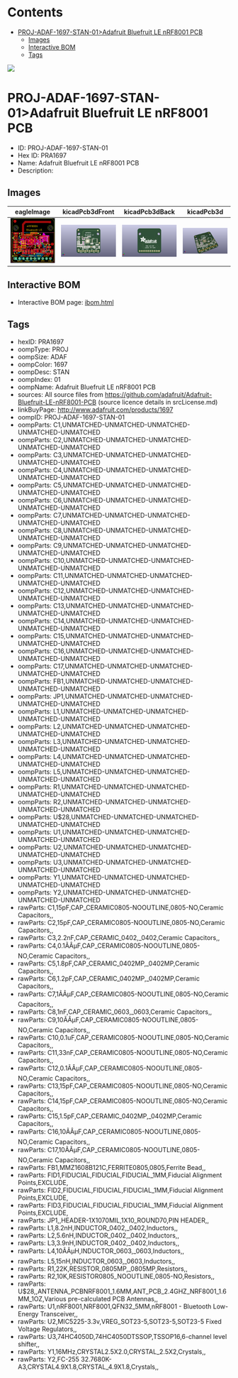 



Contents
========

* [PROJ-ADAF-1697-STAN-01>Adafruit Bluefruit LE nRF8001 PCB](#proj-adaf-1697-stan-01adafruit-bluefruit-le-nrf8001-pcb)
	* [Images](#images)
	* [Interactive BOM](#interactive-bom)
	* [Tags](#tags)
  
![][im]
# PROJ-ADAF-1697-STAN-01>Adafruit Bluefruit LE nRF8001 PCB

- ID: PROJ-ADAF-1697-STAN-01
- Hex ID: PRA1697
- Name: Adafruit Bluefruit LE nRF8001 PCB
- Description: 

## Images
  
  

|eagleImage|kicadPcb3dFront|kicadPcb3dBack|kicadPcb3d|
| :---: | :---: | :---: | :---: |
|[![eagleImage](eagleImage_140.png)](eagleImage_.png)|[![kicadPcb3dFront](kicadPcb3dFront_140.png)](kicadPcb3dFront_.png)|[![kicadPcb3dBack](kicadPcb3dBack_140.png)](kicadPcb3dBack_.png)|[![kicadPcb3d](kicadPcb3d_140.png)](kicadPcb3d_.png)|

## Interactive BOM

- Interactive BOM page: [ibom.html](kicad/bom/ibom.html)

## Tags

- hexID: PRA1697
- oompType: PROJ
- oompSize: ADAF
- oompColor: 1697
- oompDesc: STAN
- oompIndex: 01
- oompName: Adafruit Bluefruit LE nRF8001 PCB
- sources: All source files from https://github.com/adafruit/Adafruit-Bluefruit-LE-nRF8001-PCB (source licence details in srcLicense.md)
- linkBuyPage: http://www.adafruit.com/products/1697
- oompID: PROJ-ADAF-1697-STAN-01
- oompParts: C1,UNMATCHED-UNMATCHED-UNMATCHED-UNMATCHED-UNMATCHED
- oompParts: C2,UNMATCHED-UNMATCHED-UNMATCHED-UNMATCHED-UNMATCHED
- oompParts: C3,UNMATCHED-UNMATCHED-UNMATCHED-UNMATCHED-UNMATCHED
- oompParts: C4,UNMATCHED-UNMATCHED-UNMATCHED-UNMATCHED-UNMATCHED
- oompParts: C5,UNMATCHED-UNMATCHED-UNMATCHED-UNMATCHED-UNMATCHED
- oompParts: C6,UNMATCHED-UNMATCHED-UNMATCHED-UNMATCHED-UNMATCHED
- oompParts: C7,UNMATCHED-UNMATCHED-UNMATCHED-UNMATCHED-UNMATCHED
- oompParts: C8,UNMATCHED-UNMATCHED-UNMATCHED-UNMATCHED-UNMATCHED
- oompParts: C9,UNMATCHED-UNMATCHED-UNMATCHED-UNMATCHED-UNMATCHED
- oompParts: C10,UNMATCHED-UNMATCHED-UNMATCHED-UNMATCHED-UNMATCHED
- oompParts: C11,UNMATCHED-UNMATCHED-UNMATCHED-UNMATCHED-UNMATCHED
- oompParts: C12,UNMATCHED-UNMATCHED-UNMATCHED-UNMATCHED-UNMATCHED
- oompParts: C13,UNMATCHED-UNMATCHED-UNMATCHED-UNMATCHED-UNMATCHED
- oompParts: C14,UNMATCHED-UNMATCHED-UNMATCHED-UNMATCHED-UNMATCHED
- oompParts: C15,UNMATCHED-UNMATCHED-UNMATCHED-UNMATCHED-UNMATCHED
- oompParts: C16,UNMATCHED-UNMATCHED-UNMATCHED-UNMATCHED-UNMATCHED
- oompParts: C17,UNMATCHED-UNMATCHED-UNMATCHED-UNMATCHED-UNMATCHED
- oompParts: FB1,UNMATCHED-UNMATCHED-UNMATCHED-UNMATCHED-UNMATCHED
- oompParts: JP1,UNMATCHED-UNMATCHED-UNMATCHED-UNMATCHED-UNMATCHED
- oompParts: L1,UNMATCHED-UNMATCHED-UNMATCHED-UNMATCHED-UNMATCHED
- oompParts: L2,UNMATCHED-UNMATCHED-UNMATCHED-UNMATCHED-UNMATCHED
- oompParts: L3,UNMATCHED-UNMATCHED-UNMATCHED-UNMATCHED-UNMATCHED
- oompParts: L4,UNMATCHED-UNMATCHED-UNMATCHED-UNMATCHED-UNMATCHED
- oompParts: L5,UNMATCHED-UNMATCHED-UNMATCHED-UNMATCHED-UNMATCHED
- oompParts: R1,UNMATCHED-UNMATCHED-UNMATCHED-UNMATCHED-UNMATCHED
- oompParts: R2,UNMATCHED-UNMATCHED-UNMATCHED-UNMATCHED-UNMATCHED
- oompParts: U$28,UNMATCHED-UNMATCHED-UNMATCHED-UNMATCHED-UNMATCHED
- oompParts: U1,UNMATCHED-UNMATCHED-UNMATCHED-UNMATCHED-UNMATCHED
- oompParts: U2,UNMATCHED-UNMATCHED-UNMATCHED-UNMATCHED-UNMATCHED
- oompParts: U3,UNMATCHED-UNMATCHED-UNMATCHED-UNMATCHED-UNMATCHED
- oompParts: Y1,UNMATCHED-UNMATCHED-UNMATCHED-UNMATCHED-UNMATCHED
- oompParts: Y2,UNMATCHED-UNMATCHED-UNMATCHED-UNMATCHED-UNMATCHED
- rawParts: C1,15pF,CAP_CERAMIC0805-NOOUTLINE,0805-NO,Ceramic Capacitors,,
- rawParts: C2,15pF,CAP_CERAMIC0805-NOOUTLINE,0805-NO,Ceramic Capacitors,,
- rawParts: C3,2.2nF,CAP_CERAMIC_0402,_0402,Ceramic Capacitors,,
- rawParts: C4,0.1ÃÂµF,CAP_CERAMIC0805-NOOUTLINE,0805-NO,Ceramic Capacitors,,
- rawParts: C5,1.8pF,CAP_CERAMIC_0402MP,_0402MP,Ceramic Capacitors,,
- rawParts: C6,1.2pF,CAP_CERAMIC_0402MP,_0402MP,Ceramic Capacitors,,
- rawParts: C7,1ÃÂµF,CAP_CERAMIC0805-NOOUTLINE,0805-NO,Ceramic Capacitors,,
- rawParts: C8,1nF,CAP_CERAMIC_0603,_0603,Ceramic Capacitors,,
- rawParts: C9,10ÃÂµF,CAP_CERAMIC0805-NOOUTLINE,0805-NO,Ceramic Capacitors,,
- rawParts: C10,0.1uF,CAP_CERAMIC0805-NOOUTLINE,0805-NO,Ceramic Capacitors,,
- rawParts: C11,33nF,CAP_CERAMIC0805-NOOUTLINE,0805-NO,Ceramic Capacitors,,
- rawParts: C12,0.1ÃÂµF,CAP_CERAMIC0805-NOOUTLINE,0805-NO,Ceramic Capacitors,,
- rawParts: C13,15pF,CAP_CERAMIC0805-NOOUTLINE,0805-NO,Ceramic Capacitors,,
- rawParts: C14,15pF,CAP_CERAMIC0805-NOOUTLINE,0805-NO,Ceramic Capacitors,,
- rawParts: C15,1.5pF,CAP_CERAMIC_0402MP,_0402MP,Ceramic Capacitors,,
- rawParts: C16,10ÃÂµF,CAP_CERAMIC0805-NOOUTLINE,0805-NO,Ceramic Capacitors,,
- rawParts: C17,10ÃÂµF,CAP_CERAMIC0805-NOOUTLINE,0805-NO,Ceramic Capacitors,,
- rawParts: FB1,MMZ1608B121C,FERRITE0805,0805,Ferrite Bead,,
- rawParts: FID1,FIDUCIAL,FIDUCIAL,FIDUCIAL_1MM,Fiducial Alignment Points,EXCLUDE,
- rawParts: FID2,FIDUCIAL,FIDUCIAL,FIDUCIAL_1MM,Fiducial Alignment Points,EXCLUDE,
- rawParts: FID3,FIDUCIAL,FIDUCIAL,FIDUCIAL_1MM,Fiducial Alignment Points,EXCLUDE,
- rawParts: JP1,,HEADER-1X1070MIL,1X10_ROUND70,PIN HEADER,,
- rawParts: L1,8.2nH,INDUCTOR_0402,_0402,Inductors,,
- rawParts: L2,5.6nH,INDUCTOR_0402,_0402,Inductors,,
- rawParts: L3,3.9nH,INDUCTOR_0402,_0402,Inductors,,
- rawParts: L4,10ÃÂµH,INDUCTOR_0603,_0603,Inductors,,
- rawParts: L5,15nH,INDUCTOR_0603,_0603,Inductors,,
- rawParts: R1,22K,RESISTOR_0805MP,_0805MP,Resistors,,
- rawParts: R2,10K,RESISTOR0805_NOOUTLINE,0805-NO,Resistors,,
- rawParts: U$28,,ANTENNA_PCBNRF8001_1.6MM,ANT_PCB_2.4GHZ_NRF8001_1.6MM_1OZ,Various pre-calculated PCB Antennas,,
- rawParts: U1,nRF8001,NRF8001,QFN32_5MM,nRF8001 - Bluetooth Low-Energy Transceiver,,
- rawParts: U2,MIC5225-3.3v,VREG_SOT23-5,SOT23-5,SOT23-5 Fixed Voltage Regulators,,
- rawParts: U3,74HC4050D,74HC4050DTSSOP,TSSOP16,6-channel level shifter,,
- rawParts: Y1,16MHz,CRYSTAL2.5X2.0,CRYSTAL_2.5X2,Crystals,,
- rawParts: Y2,FC-255 32.7680K-A3,CRYSTAL4.9X1.8,CRYSTAL_4.9X1.8,Crystals,,



[im]: kicadPcb3d_450.png
